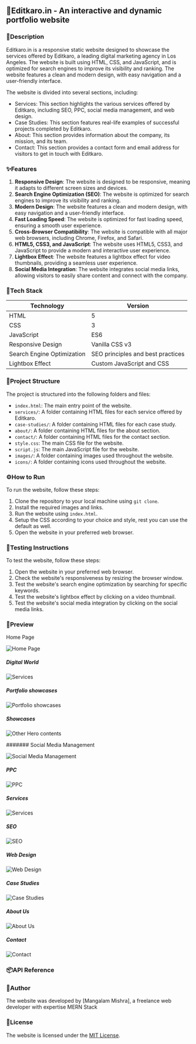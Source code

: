 ## 🚀Editkaro.in - An interactive and dynamic portfolio website

### 📖Description

Editkaro.in is a responsive static website designed to showcase the services offered by Editkaro, a leading digital marketing agency in Los Angeles. The website is built using HTML, CSS, and JavaScript, and is optimized for search engines to improve its visibility and ranking. The website features a clean and modern design, with easy navigation and a user-friendly interface.

The website is divided into several sections, including:

- Services: This section highlights the various services offered by Editkaro, including SEO, PPC, social media management, and web design.
- Case Studies: This section features real-life examples of successful projects completed by Editkaro.
- About: This section provides information about the company, its mission, and its team.
- Contact: This section provides a contact form and email address for visitors to get in touch with Editkaro.

### ✨Features

1. **Responsive Design**: The website is designed to be responsive, meaning it adapts to different screen sizes and devices.
2. **Search Engine Optimization (SEO)**: The website is optimized for search engines to improve its visibility and ranking.
3. **Modern Design**: The website features a clean and modern design, with easy navigation and a user-friendly interface.
4. **Fast Loading Speed**: The website is optimized for fast loading speed, ensuring a smooth user experience.
5. **Cross-Browser Compatibility**: The website is compatible with all major web browsers, including Chrome, Firefox, and Safari.
6. **HTML5, CSS3, and JavaScript**: The website uses HTML5, CSS3, and JavaScript to provide a modern and interactive user experience.
7. **Lightbox Effect**: The website features a lightbox effect for video thumbnails, providing a seamless user experience.
8. **Social Media Integration**: The website integrates social media links, allowing visitors to easily share content and connect with the company.

### 🧰Tech Stack

| Technology                 | Version                           |
| -------------------------- | --------------------------------- |
| HTML                       | 5                                 |
| CSS                        | 3                                 |
| JavaScript                 | ES6                               |
| Responsive Design          | Vanilla CSS v3                    |
| Search Engine Optimization | SEO principles and best practices |
| Lightbox Effect            | Custom JavaScript and CSS         |

### 📁Project Structure

The project is structured into the following folders and files:

- `index.html`: The main entry point of the website.
- `services/`: A folder containing HTML files for each service offered by Editkaro.
- `case-studies/`: A folder containing HTML files for each case study.
- `about/`: A folder containing HTML files for the about section.
- `contact/`: A folder containing HTML files for the contact section.
- `style.css`: The main CSS file for the website.
- `script.js`: The main JavaScript file for the website.
- `images/`: A folder containing images used throughout the website.
- `icons/`: A folder containing icons used throughout the website.

### ⚙️How to Run

To run the website, follow these steps:

1. Clone the repository to your local machine using `git clone`.
2. Install the required images and links.
3. Run the website using `index.html`.
4. Setup the CSS according to your choice and style, rest you can use the default as well.
5. Open the website in your preferred web browser.

### 🧪Testing Instructions

To test the website, follow these steps:

1. Open the website in your preferred web browser.
2. Check the website's responsiveness by resizing the browser window.
3. Test the website's search engine optimization by searching for specific keywords.
4. Test the website's lightbox effect by clicking on a video thumbnail.
5. Test the website's social media integration by clicking on the social media links.

### 📸Preview

 Home Page

![Home Page](https://github.com/Mangalam-17/EditKaro.in/blob/a87604ddb5db6db495e1fc387a1e8f8049bf0cbb/Image_Preview/Home_hero.png)

##### Digital World

![Services](https://github.com/Mangalam-17/EditKaro.in/blob/a87604ddb5db6db495e1fc387a1e8f8049bf0cbb/Image_Preview/Home_Service.png)

##### Portfolio showcases

![Portfolio showcases](https://github.com/Mangalam-17/EditKaro.in/blob/a87604ddb5db6db495e1fc387a1e8f8049bf0cbb/Image_Preview/Home_work.png)

##### Showcases

![Other Hero contents](https://github.com/Mangalam-17/EditKaro.in/blob/a87604ddb5db6db495e1fc387a1e8f8049bf0cbb/Image_Preview/Home_footer.png)

####### Social Media Management

![Social Media Management]()

##### PPC

![PPC](https://github.com/Mangalam-17/EditKaro.in/blob/a87604ddb5db6db495e1fc387a1e8f8049bf0cbb/Image_Preview/PPC.png)

##### Services

![Services](https://github.com/Mangalam-17/EditKaro.in/blob/a87604ddb5db6db495e1fc387a1e8f8049bf0cbb/Image_Preview/Services.png)

##### SEO

![SEO](https://github.com/Mangalam-17/EditKaro.in/blob/a87604ddb5db6db495e1fc387a1e8f8049bf0cbb/Image_Preview/SEO.png)

##### Web Design

![Web Design](https://github.com/Mangalam-17/EditKaro.in/blob/a87604ddb5db6db495e1fc387a1e8f8049bf0cbb/Image_Preview/Webdesign.png)

##### Case Studies

![Case Studies](https://github.com/Mangalam-17/EditKaro.in/blob/a87604ddb5db6db495e1fc387a1e8f8049bf0cbb/Image_Preview/casestudies.png)

##### About Us

![About Us](https://github.com/Mangalam-17/EditKaro.in/blob/a87604ddb5db6db495e1fc387a1e8f8049bf0cbb/Image_Preview/aboutus.png)

##### Contact

![Contact](https://github.com/Mangalam-17/EditKaro.in/blob/a87604ddb5db6db495e1fc387a1e8f8049bf0cbb/Image_Preview/contact.png)

### 📦API Reference

### 👤Author

The website was developed by [Mangalam Mishra], a freelance web developer with expertise MERN Stack

### 📝License

The website is licensed under the [MIT License](https://opensource.org/licenses/MIT).
